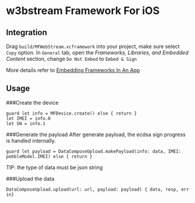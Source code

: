 # w3bstream Framework For iOS


## Integration

Drag `build/MFWebStream.xcframework` into your project,  make sure select `Copy` option.
In `General` tab, open the _Frameworks,_ _Libraries, and Embedded Content_ section, change `Do Not Embed` to `Embed & Sign`

More details  refer to [Embedding Frameworks In An App](https://developer.apple.com/library/archive/technotes/tn2435/_index.html
)
## Usage

###Create the device

```
guard let info = MFDevice.create() else { return }
let IMEI = info.0
let SN = info.1
```

###Generate the payload
After generate payload, the ecdsa sign progress is handled internally.
```
guard let payload = DataComposeUpload.makePayload(info: data, IMEI: pebbleModel.IMEI) else { return }
```
TIP: the type of data must be json string

###Upload the data
```
DataComposeUpload.upload(url: url, payload: payload) { data, resp, err in}
```

